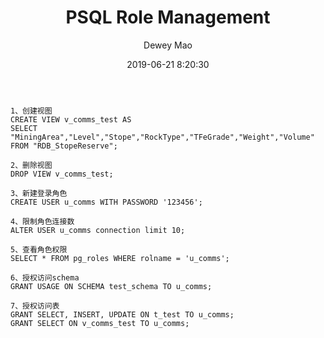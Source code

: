 ﻿--- 
layout: post 
title: "PSQL Role Management" 
date: 2019-06-21  8:20:30 
author: Dewey Mao 
categories: PostgreSQL 
--- 
```
1、创建视图
CREATE VIEW v_comms_test AS 
SELECT "MiningArea","Level","Stope","RockType","TFeGrade","Weight","Volume"
FROM "RDB_StopeReserve";

2、删除视图
DROP VIEW v_comms_test;

3、新建登录角色
CREATE USER u_comms WITH PASSWORD '123456';

4、限制角色连接数
ALTER USER u_comms connection limit 10;

5、查看角色权限
SELECT * FROM pg_roles WHERE rolname = 'u_comms';

6、授权访问schema
GRANT USAGE ON SCHEMA test_schema TO u_comms;

7、授权访问表
GRANT SELECT, INSERT, UPDATE ON t_test TO u_comms;
GRANT SELECT ON v_comms_test TO u_comms; 
```
